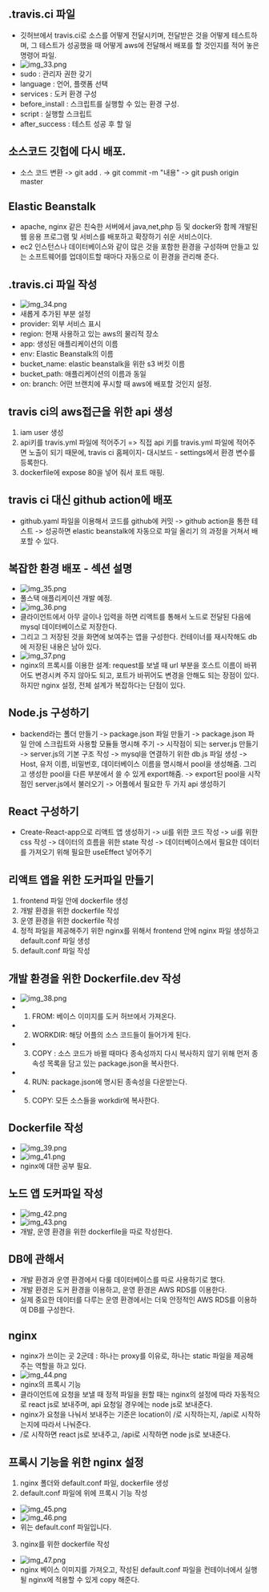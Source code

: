 ## .travis.ci 파일
- 깃허브에서 travis.ci로 소스를 어떻게 전달시키며, 전달받은 것을 어떻게 테스트하며, 그 테스트가 성공했을 때 어떻게
aws에 전달해서 배포를 할 것인지를 적어 놓은 명령어 파일.
- ![img_33.png](img_33.png)
- sudo : 관리자 권한 갖기
- language : 언어, 플랫폼 선택
- services : 도커 환경 구성
- before_install : 스크립트를 실행할 수 있는 환경 구성.
- script : 실행할 스크립트
- after_success : 테스트 성공 후 할 일

## 소스코드 깃헙에 다시 배포.
- 소스 코드 변환 -> git add . -> git commit -m "내용" -> git push origin master

## Elastic Beanstalk
- apache, nginx 같은 친숙한 서버에서 java,net,php 등 및 docker와 함께 개발된 웹 응용 프로그램 및 서비스를
배포하고 확장하기 쉬운 서비스이다.
- ec2 인스턴스나 데이터베이스와 같이 많은 것을 포함한 환경을 구성하며 만들고 있는 소프트웨어를 업데이트할 때마다 
자동으로 이 환경을 관리해 준다.

## .travis.ci 파일 작성
- ![img_34.png](img_34.png)
- 새롭게 추가된 부분 설정
- provider: 외부 서비스 표시
- region: 현재 사용하고 있는 aws의 물리적 장소
- app: 생성된 애플리케이션의 이름
- env: Elastic Beanstalk의 이름
- bucket_name: elastic beanstalk을 위한 s3 버킷 이름
- bucket_path: 애플리케이션의 이름과 동일
- on: branch: 어떤 브랜치에 푸시할 때 aws에 배포할 것인지 설정.

## travis ci의 aws접근을 위한 api 생성
1. iam user 생성
2. api키를 travis.yml 파일에 적어주기 => 직접 api 키를 travis.yml 파일에 적어주면 노출이 되기 때문에,
travis ci 홈페이지- 대시보드 - settings에서 환경 변수를 등록한다.
3. dockerfile에 expose 80을 넣어 줘서 포트 매핑.

## travis ci 대신 github action에 배포
- github.yaml 파일을 이용해서 코드를 github에 커밋 -> github action을 통한 테스트 -> 성공하면 elastic beanstalk에 자동으로 파일 올리기
의 과정을 거쳐서 배포할 수 있다.

## 복잡한 환경 배포 - 섹션 설명
- ![img_35.png](img_35.png)
- 풀스택 애플리케이션 개발 예정.
- ![img_36.png](img_36.png)
- 클라이언트에서 아무 글이나 입력을 하면 리액트를 통해서 노드로 전달된 다음에 mysql 데이터베이스로 저장한다.
- 그리고 그 저장된 것을 화면에 보여주는 앱을 구성한다. 컨테이너를 재시작해도 db에 저장된 내용은 남아 있다.
- ![img_37.png](img_37.png)
- nginx의 프록시를 이용한 설계: request를 보낼 때 url 부분을 호스트 이름이 바뀌어도 변경시켜 주지 않아도 되고, 포트가 바뀌어도 변경을 안해도 되는 장점이
있다. 하지만 nginx 설정, 전체 설계가 복잡하다는 단점이 있다.

## Node.js 구성하기
- backend라는 폴더 만들기 -> package.json 파일 만들기 -> package.json 파일 안에 스크립트와 사용할 모듈들 명시해 주기
-> 시작점이 되는 server.js 만들기 -> server.js의 기본 구조 작성 -> mysql을 연결하기 위한 db.js 파일 생성 -> Host, 유저
이름, 비밀번호, 데이터베이스 이름을 명시해서 pool을 생성해줌. 그리고 생성한 pool을 다른 부분에서 쓸 수 있게 export해줌.
-> export된 pool을 시작점인 server.js에서 불러오기 -> 어플에서 필요한 두 가지 api 생성하기

## React 구성하기
- Create-React-app으로 리액트 앱 생성하기 -> ui를 위한 코드 작성 -> ui를 위한 css 작성 -> 데이터의 흐름을 위한 state 작성
-> 데이터베이스에서 필요한 데이터를 가져오기 위해 필요한 useEffect 넣어주기

## 리액트 앱을 위한 도커파일 만들기
1. frontend 파일 안에 dockerfile 생성
2. 개발 환경을 위한 dockerfile 작성
3. 운영 환경을 위한 dockerfile 작성
4. 정적 파일을 제공해주기 위한 nginx를 위해서 frontend 안에 nginx 파일 생성하고 default.conf 파일 생성
5. default.conf 파일 작성

## 개발 환경을 위한 Dockerfile.dev 작성
- ![img_38.png](img_38.png)
- 1. FROM: 베이스 이미지를 도커 허브에서 가져온다.
- 2. WORKDIR: 해당 어플의 소스 코드들이 들어가게 된다.
- 3. COPY : 소스 코드가 바뀔 때마다 종속성까지 다시 복사하지 않기 위해 먼저 종속성 목록을 담고 있는 
package.json을 복사한다.
- 4. RUN: package.json에 명시된 종속성을 다운받는다.
- 5. COPY: 모든 소스들을 workdir에 복사한다.

## Dockerfile 작성
- ![img_39.png](img_39.png)
- ![img_41.png](img_41.png)
- nginx에 대한 공부 필요.

## 노드 앱 도커파일 작성
- ![img_42.png](img_42.png)
- ![img_43.png](img_43.png)
- 개발, 운영 환경을 위한 dockerfile을 따로 작성한다.

## DB에 관해서
- 개발 환경과 운영 환경에서 다룰 데이터베이스를 따로 사용하기로 했다.
- 개발 환경은 도커 환경을 이용하고, 운영 환경은 AWS RDS를 이용한다.
- 실제 중요한 데이터를 다루는 운영 환경에서는 더욱 안정적인 AWS RDS를 이용하여 DB를 구성한다.

## nginx
- nginx가 쓰이는 곳 2군데 : 하나는 proxy를 이유로, 하나는 static 파일을 제공해 주는 역할을 하고 있다.
- ![img_44.png](img_44.png)
- nginx의 프록시 기능
- 클라이언트에 요청을 보낼 때 정적 파일을 원할 때는 nginx의 설정에 따라 자동적으로 react js로 보내주며, api 요청일
경우에는 node js로 보내준다.
- nginx가 요청을 나눠서 보내주는 기준은 location이 /로 시작하는지, /api로 시작하는지에 따라서 나눠준다.
- /로 시작하면 react js로 보내주고, /api로 시작하면 node js로 보내준다.

## 프록시 기능을 위한 nginx 설정
1. nginx 폴더와 default.conf 파일, dockerfile 생성
2. default.conf 파일에 위에 프록시 기능 작성
- ![img_45.png](img_45.png)
- ![img_46.png](img_46.png)
- 위는 default.conf 파일입니다.
3. nginx를 위한 dockerfile 작성
- ![img_47.png](img_47.png)
- nginx 베이스 이미지를 가져오고, 작성된 default.conf 파일을 컨테이너에서 실행될 nginx에 적용할 수 있게 copy 해준다.